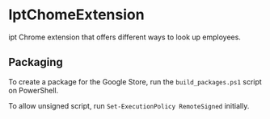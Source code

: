 # IptChomeExtension

ipt Chrome extension that offers different ways to look up employees.

## Packaging

To create a package for the Google Store, run the `build_packages.ps1` script on PowerShell.

To allow unsigned script, run `Set-ExecutionPolicy RemoteSigned` initially.
